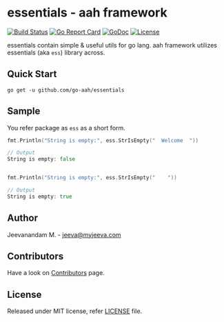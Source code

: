 # essentials - aah framework

[![Build Status](https://travis-ci.org/go-aah/essentials.svg?branch=master)](https://travis-ci.org/go-aah/essentials)  [![Go Report Card](https://goreportcard.com/badge/github.com/go-aah/essentials)](https://goreportcard.com/report/github.com/go-aah/essentials) [![GoDoc](https://godoc.org/github.com/go-aah/essentials?status.svg)](https://godoc.org/github.com/go-aah/essentials)  [![License](https://img.shields.io/badge/license-MIT-blue.svg)](LICENSE)

essentials contain simple & useful utils for go lang. aah framework utilizes essentials (aka `ess`) library across.

## Quick Start

```
go get -u github.com/go-aah/essentials
```

## Sample

You refer package as `ess` as a short form.

```go
fmt.Println("String is empty:", ess.StrIsEmpty("  Welcome  "))

// Output
String is empty: false


fmt.Println("String is empty:", ess.StrIsEmpty("    "))

// Output
String is empty: true
```

## Author
Jeevanandam M. - jeeva@myjeeva.com

## Contributors
Have a look on [Contributors](https://github.com/go-aah/essentials/graphs/contributors) page.

## License
Released under MIT license, refer [LICENSE](LICENSE) file.
